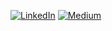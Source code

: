 
[![LinkedIn](https://img.shields.io/badge/LinkedIn-%230077B5.svg?logo=linkedin&logoColor=white)](https://www.linkedin.com/in/mihyeon) 
[![Medium](https://img.shields.io/badge/Medium-12100E?logo=medium&logoColor=white)](https://medium.com/@cocoball200) 
